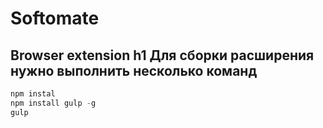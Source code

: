 # Softomate
 Browser extension
h1 Для сборки расширения нужно выполнить несколько команд
----
```javascript
npm instal
npm install gulp -g
gulp
```
